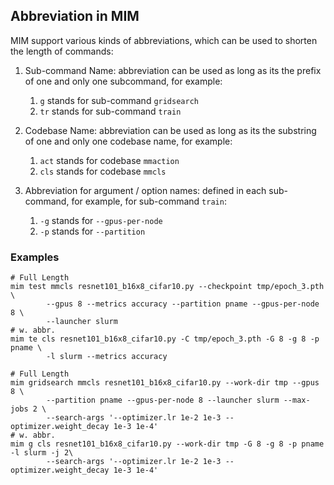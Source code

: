 ## Abbreviation in MIM

MIM support various kinds of abbreviations, which can be used to shorten the length of commands:

1. Sub-command Name: abbreviation can be used as long as its the prefix of one and only one subcommand, for example:
   1.  `g` stands for sub-command `gridsearch`
   2. `tr` stands for sub-command `train`
2. Codebase Name: abbreviation can be used as long as its the substring of one and only one codebase name, for example:
   1. `act` stands for codebase `mmaction`
   2. `cls` stands for codebase `mmcls`

3. Abbreviation for argument / option names: defined in each sub-command, for example, for sub-command `train`:
   1. `-g` stands for `--gpus-per-node`
   2. `-p` stands for `--partition`

### Examples

```shell
# Full Length
mim test mmcls resnet101_b16x8_cifar10.py --checkpoint tmp/epoch_3.pth \
		--gpus 8 --metrics accuracy --partition pname --gpus-per-node 8 \
		--launcher slurm
# w. abbr.
mim te cls resnet101_b16x8_cifar10.py -C tmp/epoch_3.pth -G 8 -g 8 -p pname \
		-l slurm --metrics accuracy

# Full Length
mim gridsearch mmcls resnet101_b16x8_cifar10.py --work-dir tmp --gpus 8 \
        --partition pname --gpus-per-node 8 --launcher slurm --max-jobs 2 \
        --search-args '--optimizer.lr 1e-2 1e-3 --optimizer.weight_decay 1e-3 1e-4'
# w. abbr.
mim g cls resnet101_b16x8_cifar10.py --work-dir tmp -G 8 -g 8 -p pname -l slurm -j 2\
        --search-args '--optimizer.lr 1e-2 1e-3 --optimizer.weight_decay 1e-3 1e-4'
```

